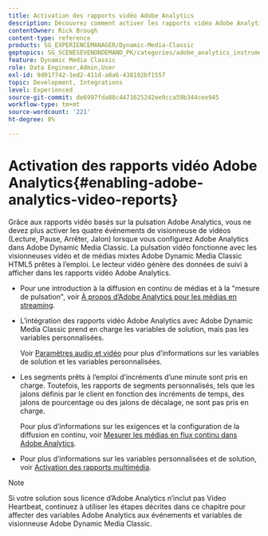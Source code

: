 ```yaml
---
title: Activation des rapports vidéo Adobe Analytics
description: Découvrez comment activer les rapports vidéo Adobe Analytics dans Adobe Dynamic Media Classic.
contentOwner: Rick Brough
content-type: reference
products: SG_EXPERIENCEMANAGER/Dynamic-Media-Classic
geptopics: SG_SCENESEVENONDEMAND_PK/categories/adobe_analytics_instrumentation_kit
feature: Dynamic Media Classic
role: Data Engineer,Admin,User
exl-id: 9d017742-1ed2-411d-a8a6-438102bf1557
topic: Development, Integrations
level: Experienced
source-git-commit: de6997fda88c4471625242ee9cca59b344cee945
workflow-type: tm+mt
source-wordcount: '221'
ht-degree: 0%

---
```


# Activation des rapports vidéo Adobe Analytics{#enabling-adobe-analytics-video-reports}

Grâce aux rapports vidéo basés sur la pulsation Adobe Analytics, vous ne devez plus activer les quatre événements de visionneuse de vidéos (Lecture, Pause, Arrêter, Jalon) lorsque vous configurez Adobe Analytics dans Adobe Dynamic Media Classic. La pulsation vidéo fonctionne avec les visionneuses vidéo et de médias mixtes Adobe Dynamic Media Classic HTML5 prêtes à l’emploi. Le lecteur vidéo génère des données de suivi à afficher dans les rapports vidéo Adobe Analytics.

* Pour une introduction à la diffusion en continu de médias et à la &quot;mesure de pulsation&quot;, voir [À propos d’Adobe Analytics pour les médias en streaming](https://experienceleague.adobe.com/en/docs/media-analytics/using/media-overview).

* L’intégration des rapports vidéo Adobe Analytics avec Adobe Dynamic Media Classic prend en charge les variables de solution, mais pas les variables personnalisées.

  Voir [Paramètres audio et vidéo](https://experienceleague.adobe.com/en/docs/media-analytics/using/implementation/variables/audio-video-parameters) pour plus d’informations sur les variables de solution et les variables personnalisées.

* Les segments prêts à l’emploi d’incréments d’une minute sont pris en charge. Toutefois, les rapports de segments personnalisés, tels que les jalons définis par le client en fonction des incréments de temps, des jalons de pourcentage ou des jalons de décalage, ne sont pas pris en charge.

  Pour plus d’informations sur les exigences et la configuration de la diffusion en continu, voir [Mesurer les médias en flux continu dans Adobe Analytics](https://experienceleague.adobe.com/en/docs/media-analytics/using/media-overview).

* Pour plus d’informations sur les variables personnalisées et de solution, voir [Activation des rapports multimédia](https://experienceleague.adobe.com/en/docs/media-analytics/using/media-reports/media-reports-enable#media-reports).

>[!NOTE]
>
>Si votre solution sous licence d’Adobe Analytics n’inclut pas Video Heartbeat, continuez à utiliser les étapes décrites dans ce chapitre pour affecter des variables Adobe Analytics aux événements et variables de visionneuse Adobe Dynamic Media Classic.

